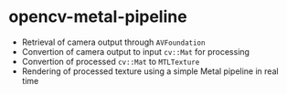 # opencv-metal-pipeline

- Retrieval of camera output through `AVFoundation`
- Convertion of camera output to input `cv::Mat` for processing
- Convertion of processed `cv::Mat` to `MTLTexture`
- Rendering of processed texture using a simple Metal pipeline in real time
